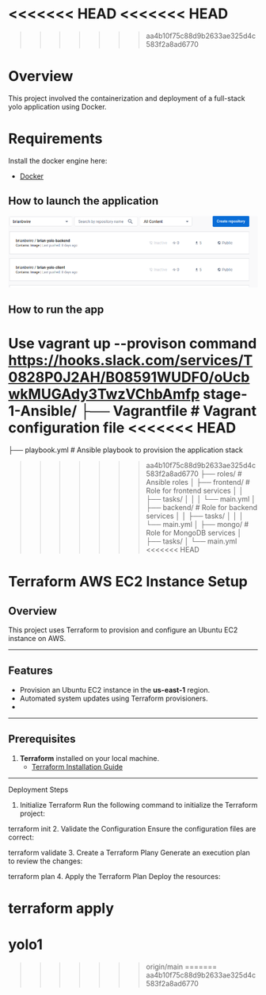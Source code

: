 <<<<<<< HEAD
<<<<<<< HEAD
=======
>>>>>>> aa4b10f75c88d9b2633ae325d4c583f2a8ad6770
# Overview
This project involved the containerization and deployment of a full-stack yolo application using Docker.


# Requirements
Install the docker engine here:
- [Docker](https://docs.docker.com/engine/install/) 

## How to launch the application 


![Alt text](image.png)

## How to run the app
Use vagrant up --provison command
https://hooks.slack.com/services/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
stage-1-Ansible/
├── Vagrantfile                # Vagrant configuration file
<<<<<<< HEAD
=======
├── playbook.yml               # Ansible playbook to provision the application stack
>>>>>>> aa4b10f75c88d9b2633ae325d4c583f2a8ad6770
├── roles/                     # Ansible roles
│   ├── frontend/              # Role for frontend services
│   │   ├── tasks/
│   │   │   └── main.yml
│   ├── backend/               # Role for backend services
│   │   ├── tasks/
│   │   │   └── main.yml
│   ├── mongo/                 # Role for MongoDB services
│       ├── tasks/
│           └── main.yml
<<<<<<< HEAD
# Terraform AWS EC2 Instance Setup

## Overview
This project uses Terraform to provision and configure an Ubuntu EC2 instance on AWS.

---

## Features
- Provision an Ubuntu EC2 instance in the **us-east-1** region.
- Automated system updates using Terraform provisioners.
- 
---

## Prerequisites
1. **Terraform** installed on your local machine.
   - [Terraform Installation Guide](https://developer.hashicorp.com/terraform/tutorials/aws-get-started/install-cli)



---

Deployment Steps
1. Initialize Terraform
Run the following command to initialize the Terraform project:



terraform init
2. Validate the Configuration
Ensure the configuration files are correct:



terraform validate
3. Create a Terraform Plany
Generate an execution plan to review the changes:



terraform plan
4. Apply the Terraform Plan
Deploy the resources:



terraform apply
=======
# yolo1
>>>>>>> origin/main
=======
>>>>>>> aa4b10f75c88d9b2633ae325d4c583f2a8ad6770
